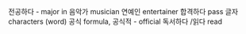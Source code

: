 전공하다 - major in
음악가 musician
연예인 entertainer
합격하다 pass
글자 characters (word)
공식 formula,
공식적 - official 
독서하다 /읽다 read
